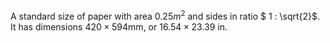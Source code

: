 A standard size of paper with area $0.25m^{2}$ and sides in ratio
$ 1 : \sqrt{2}$. It has dimensions $420 \times 594$mm, or
$16.54 \times 23.39$ in.
